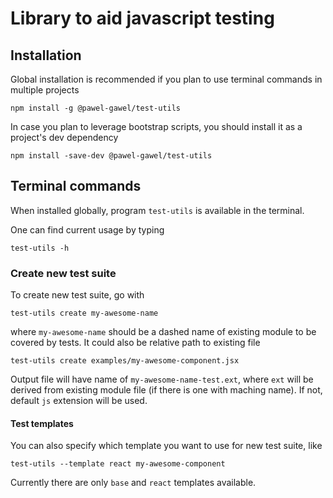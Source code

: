 # Library to aid javascript testing

## Installation

Global installation is recommended if you plan to use terminal commands in multiple projects

```
npm install -g @pawel-gawel/test-utils
```

In case you plan to leverage bootstrap scripts, you should install it as a project's dev dependency

```
npm install -save-dev @pawel-gawel/test-utils
```

## Terminal commands

When installed globally, program `test-utils` is available in the terminal.

One can find current usage by typing 

```
test-utils -h
```

### Create new test suite

To create new test suite, go with

```
test-utils create my-awesome-name
```

where `my-awesome-name` should be a dashed name of existing module to be covered by tests. It could also be relative path to existing file

```
test-utils create examples/my-awesome-component.jsx
```

Output file will have name of `my-awesome-name-test.ext`, where `ext` will be derived from existing module file (if there is one with maching name). If not, default `js` extension will be used.

#### Test templates

You can also specify which template you want to use for new test suite, like 

```
test-utils --template react my-awesome-component
```

Currently there are only `base` and `react` templates available.
